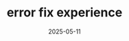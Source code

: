 ---
title: error fix experience
description: solve some bug/errors in my work experience
date: '2025-05-11'
tags:
  - zlib
  - macos
  - pyenv
image: '/series_error_fix__link_zlib_in_macos_path.png'
draft: false
---